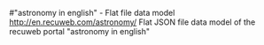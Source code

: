 #"astronomy in english" - Flat file data model
http://en.recuweb.com/astronomy/
Flat JSON file data model of the recuweb portal "astronomy in english"
